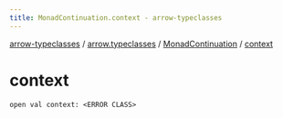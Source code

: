 ```yaml
---
title: MonadContinuation.context - arrow-typeclasses
---
```


[arrow-typeclasses](../../index.html) / [arrow.typeclasses](../index.html) / [MonadContinuation](index.html) / [context](./context.html)

# context

`open val context: <ERROR CLASS>`